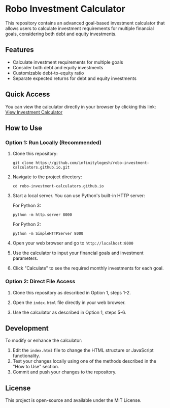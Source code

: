 # Robo Investment Calculator

This repository contains an advanced goal-based investment calculator that allows users to calculate investment requirements for multiple financial goals, considering both debt and equity investments.

## Features

- Calculate investment requirements for multiple goals
- Consider both debt and equity investments
- Customizable debt-to-equity ratio
- Separate expected returns for debt and equity investments

## Quick Access

You can view the calculator directly in your browser by clicking this link:
[View Investment Calculator](https://raw.githack.com/infinitylogesh/robo-investment-calculators.github.io/gh-pages/index.html)

## How to Use

### Option 1: Run Locally (Recommended)

1. Clone this repository:
   ```
   git clone https://github.com/infinitylogesh/robo-investment-calculators.github.io.git
   ```

2. Navigate to the project directory:
   ```
   cd robo-investment-calculators.github.io
   ```

3. Start a local server. You can use Python's built-in HTTP server:
   
   For Python 3:
   ```
   python -m http.server 8000
   ```
   
   For Python 2:
   ```
   python -m SimpleHTTPServer 8000
   ```

4. Open your web browser and go to `http://localhost:8000`

5. Use the calculator to input your financial goals and investment parameters.

6. Click "Calculate" to see the required monthly investments for each goal.

### Option 2: Direct File Access

1. Clone this repository as described in Option 1, steps 1-2.

2. Open the `index.html` file directly in your web browser.

3. Use the calculator as described in Option 1, steps 5-6.

## Development

To modify or enhance the calculator:

1. Edit the `index.html` file to change the HTML structure or JavaScript functionality.
2. Test your changes locally using one of the methods described in the "How to Use" section.
3. Commit and push your changes to the repository.

## License

This project is open-source and available under the MIT License.
